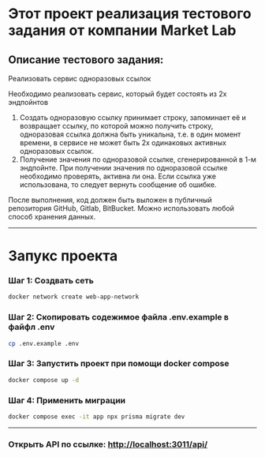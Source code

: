 # Этот проект реализация тестового задания от компании Market Lab

## Описание тестового задания:
Реализовать сервис одноразовых ссылок

Необходимо реализовать сервис, который будет состоять из 2х эндпойнтов

 1. Создать одноразовую ссылку
принимает строку, запоминает её и возвращает ссылку, по которой можно получить строку, одноразовая ссылка должна быть уникальна, т.е. в один момент времени, в сервисе не может быть 2х одинаковых активных одноразовых ссылок.
 2. Получение значения по одноразовой ссылке, сгенерированной в 1-м эндпойнте.
При получении значения по одноразовой ссылке необходимо проверять, активна ли она. Если ссылка уже использована, то следует вернуть сообщение об ошибке.

После выполнения, код должен быть выложен в публичный репозитория GitHub, Gitlab, BitBucket.
Можно использовать любой способ хранения данных.

---

# Запукс проекта

### Шаг 1: Создвать сеть
``` bash
docker network create web-app-network
```

### Шаг 2: Скопировать содежимое файла .env.example в файфл .env
``` bash
cp .env.example .env
```

### Шаг 3: Запустить проект при помощи docker compose
``` bash
docker compose up -d
```
### Шаг 4: Применить миграции
```bash
docker compose exec -it app npx prisma migrate dev
```

---

### Открыть API по ссылке: [http://localhost:3011/api/](http://localhost:3011/api/)
